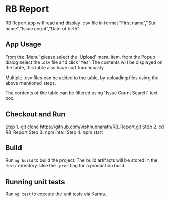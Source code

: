 # RB Report

RB Report app will read and display .csv file in format "First name","Sur name","Issue count","Date of birth".

## App Usage

From the 'Menu' please select the 'Upload' menu item, from the Popup dialog select the .csv file and click 'Yes'. The contents will be displayed on the table, this table also have sort functionality.

Multiple .csv files can be added to the table, by uploading files using the above mentioned steps.

The contents of the table can be filtered using 'Issue Count Search' text box.

## Checkout and Run

Step 1. git clone https://github.com/vishnubharath/RB_Report.git
Step 2. cd RB_Report
Step 3. npm intall
Step 4. npm start

## Build

Run `ng build` to build the project. The build artifacts will be stored in the `dist/` directory. Use the `-prod` flag for a production build.

## Running unit tests

Run `ng test` to execute the unit tests via [Karma](https://karma-runner.github.io).
